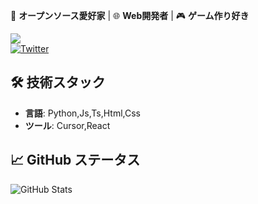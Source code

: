 🚀 **オープンソース愛好家** | 🌐 **Web開発者** | 🎮 **ゲーム作り好き**

![](https://komarev.com/ghpvc/?username=waiorecchi&color=blue)  
[![Twitter](https://img.shields.io/badge/Twitter-1DA1F2?style=flat&logo=twitter&logoColor=white)](https://twitter.com/oreenginia)

## 🛠 技術スタック
- **言語**: Python,Js,Ts,Html,Css
- **ツール**: Cursor,React

## 📈 GitHub ステータス
![GitHub Stats](https://github-readme-stats.vercel.app/api?username=waiorecchi&show_icons=true&theme=radical)
